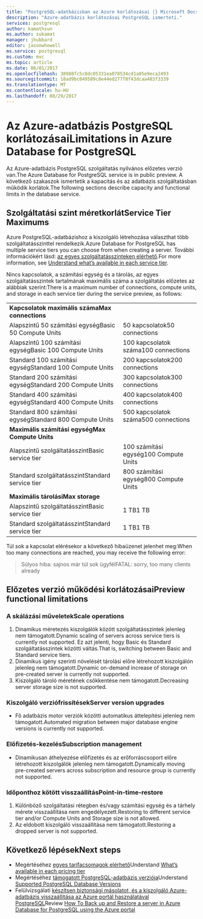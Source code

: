 ```yaml
---
title: "PostgreSQL-adatbázisban az Azure korlátozásai |} Microsoft Docs"
description: "Azure-adatbázis korlátozásai PostgreSQL ismerteti."
services: postgresql
author: kamathsun
ms.author: sukamat
manager: jhubbard
editor: jasonwhowell
ms.service: postgresql
ms.custom: mvc
ms.topic: article
ms.date: 06/01/2017
ms.openlocfilehash: 38988fc5c0dc05331ea078534cd1a05e9eca2493
ms.sourcegitcommit: 18ad9bc049589c8e44ed277f8f43dcaa483f3339
ms.translationtype: MT
ms.contentlocale: hu-HU
ms.lasthandoff: 08/29/2017
---
```

# <a name="limitations-in-azure-database-for-postgresql"></a><span data-ttu-id="8ee18-103">Az Azure-adatbázis PostgreSQL korlátozásai</span><span class="sxs-lookup"><span data-stu-id="8ee18-103">Limitations in Azure Database for PostgreSQL</span></span>
<span data-ttu-id="8ee18-104">Az Azure-adatbázis PostgreSQL szolgáltatás nyilvános előzetes verzió van.</span><span class="sxs-lookup"><span data-stu-id="8ee18-104">The Azure Database for PostgreSQL service is in public preview.</span></span> <span data-ttu-id="8ee18-105">A következő szakaszok ismertetik a kapacitás és az adatbázis szolgáltatásban működik korlátok.</span><span class="sxs-lookup"><span data-stu-id="8ee18-105">The following sections describe capacity and functional limits in the database service.</span></span>

## <a name="service-tier-maximums"></a><span data-ttu-id="8ee18-106">Szolgáltatási szint méretkorlát</span><span class="sxs-lookup"><span data-stu-id="8ee18-106">Service Tier Maximums</span></span>
<span data-ttu-id="8ee18-107">Azure PostgreSQL-adatbázishoz a kiszolgáló létrehozása választhat több szolgáltatásszinttel rendelkezik.</span><span class="sxs-lookup"><span data-stu-id="8ee18-107">Azure Database for PostgreSQL has multiple service tiers you can choose from when creating a server.</span></span> <span data-ttu-id="8ee18-108">További információkért lásd: [az egyes szolgáltatásszinteken elérhető](concepts-service-tiers.md).</span><span class="sxs-lookup"><span data-stu-id="8ee18-108">For more information, see [Understand what’s available in each service tier](concepts-service-tiers.md).</span></span>  

<span data-ttu-id="8ee18-109">Nincs kapcsolatok, a számítási egység és a tárolás, az egyes szolgáltatásszintek tartalmának maximális száma a szolgáltatás előzetes az alábbiak szerint:</span><span class="sxs-lookup"><span data-stu-id="8ee18-109">There is a maximum number of connections, compute units, and storage in each service tier during the service preview, as follows:</span></span> 

|                            |                   |
| :------------------------- | :---------------- |
| <span data-ttu-id="8ee18-110">**Kapcsolatok maximális száma**</span><span class="sxs-lookup"><span data-stu-id="8ee18-110">**Max connections**</span></span>        |                   |
| <span data-ttu-id="8ee18-111">Alapszintű 50 számítási egység</span><span class="sxs-lookup"><span data-stu-id="8ee18-111">Basic 50 Compute Units</span></span>     | <span data-ttu-id="8ee18-112">50 kapcsolatok</span><span class="sxs-lookup"><span data-stu-id="8ee18-112">50 connections</span></span>    |
| <span data-ttu-id="8ee18-113">Alapszintű 100 számítási egység</span><span class="sxs-lookup"><span data-stu-id="8ee18-113">Basic 100 Compute Units</span></span>    | <span data-ttu-id="8ee18-114">100 kapcsolatok száma</span><span class="sxs-lookup"><span data-stu-id="8ee18-114">100 connections</span></span>   |
| <span data-ttu-id="8ee18-115">Standard 100 számítási egység</span><span class="sxs-lookup"><span data-stu-id="8ee18-115">Standard 100 Compute Units</span></span> | <span data-ttu-id="8ee18-116">200 kapcsolatok</span><span class="sxs-lookup"><span data-stu-id="8ee18-116">200 connections</span></span>   |
| <span data-ttu-id="8ee18-117">Standard 200 számítási egység</span><span class="sxs-lookup"><span data-stu-id="8ee18-117">Standard 200 Compute Units</span></span> | <span data-ttu-id="8ee18-118">300 kapcsolatok</span><span class="sxs-lookup"><span data-stu-id="8ee18-118">300 connections</span></span>   |
| <span data-ttu-id="8ee18-119">Standard 400 számítási egység</span><span class="sxs-lookup"><span data-stu-id="8ee18-119">Standard 400 Compute Units</span></span> | <span data-ttu-id="8ee18-120">400 kapcsolatok</span><span class="sxs-lookup"><span data-stu-id="8ee18-120">400 connections</span></span>   |
| <span data-ttu-id="8ee18-121">Standard 800 számítási egység</span><span class="sxs-lookup"><span data-stu-id="8ee18-121">Standard 800 Compute Units</span></span> | <span data-ttu-id="8ee18-122">500 kapcsolatok száma</span><span class="sxs-lookup"><span data-stu-id="8ee18-122">500 connections</span></span>   |
| <span data-ttu-id="8ee18-123">**Maximális számítási egység**</span><span class="sxs-lookup"><span data-stu-id="8ee18-123">**Max Compute Units**</span></span>      |                   |
| <span data-ttu-id="8ee18-124">Alapszintű szolgáltatásszint</span><span class="sxs-lookup"><span data-stu-id="8ee18-124">Basic service tier</span></span>         | <span data-ttu-id="8ee18-125">100 számítási egység</span><span class="sxs-lookup"><span data-stu-id="8ee18-125">100 Compute Units</span></span> |
| <span data-ttu-id="8ee18-126">Standard szolgáltatásszint</span><span class="sxs-lookup"><span data-stu-id="8ee18-126">Standard service tier</span></span>      | <span data-ttu-id="8ee18-127">800 számítási egység</span><span class="sxs-lookup"><span data-stu-id="8ee18-127">800 Compute Units</span></span> |
| <span data-ttu-id="8ee18-128">**Maximális tárolási**</span><span class="sxs-lookup"><span data-stu-id="8ee18-128">**Max storage**</span></span>            |                   |
| <span data-ttu-id="8ee18-129">Alapszintű szolgáltatásszint</span><span class="sxs-lookup"><span data-stu-id="8ee18-129">Basic service tier</span></span>         | <span data-ttu-id="8ee18-130">1 TB</span><span class="sxs-lookup"><span data-stu-id="8ee18-130">1 TB</span></span>              |
| <span data-ttu-id="8ee18-131">Standard szolgáltatásszint</span><span class="sxs-lookup"><span data-stu-id="8ee18-131">Standard service tier</span></span>      | <span data-ttu-id="8ee18-132">1 TB</span><span class="sxs-lookup"><span data-stu-id="8ee18-132">1 TB</span></span>              |

<span data-ttu-id="8ee18-133">Túl sok a kapcsolat elérésekor a következő hibaüzenet jelenhet meg:</span><span class="sxs-lookup"><span data-stu-id="8ee18-133">When too many connections are reached, you may receive the following error:</span></span>
> <span data-ttu-id="8ee18-134">Súlyos hiba: sajnos már túl sok ügyfél</span><span class="sxs-lookup"><span data-stu-id="8ee18-134">FATAL:  sorry, too many clients already</span></span>

## <a name="preview-functional-limitations"></a><span data-ttu-id="8ee18-135">Előzetes verzió működési korlátozásai</span><span class="sxs-lookup"><span data-stu-id="8ee18-135">Preview functional limitations</span></span>
### <a name="scale-operations"></a><span data-ttu-id="8ee18-136">A skálázási műveletek</span><span class="sxs-lookup"><span data-stu-id="8ee18-136">Scale operations</span></span>
1.  <span data-ttu-id="8ee18-137">Dinamikus méretezés kiszolgálók között szolgáltatásszintek jelenleg nem támogatott.</span><span class="sxs-lookup"><span data-stu-id="8ee18-137">Dynamic scaling of servers across service tiers is currently not supported.</span></span> <span data-ttu-id="8ee18-138">Ez azt jelenti, hogy Basic és Standard szolgáltatásszintek közötti váltás.</span><span class="sxs-lookup"><span data-stu-id="8ee18-138">That is, switching between Basic and Standard service tiers.</span></span>
2.  <span data-ttu-id="8ee18-139">Dinamikus igény szerinti növelését tárolási előre létrehozott kiszolgálón jelenleg nem támogatott.</span><span class="sxs-lookup"><span data-stu-id="8ee18-139">Dynamic on-demand increase of storage on pre-created server is currently not supported.</span></span>
3.  <span data-ttu-id="8ee18-140">Kiszolgáló tároló méretének csökkentése nem támogatott.</span><span class="sxs-lookup"><span data-stu-id="8ee18-140">Decreasing server storage size is not supported.</span></span>

### <a name="server-version-upgrades"></a><span data-ttu-id="8ee18-141">Kiszolgáló verziófrissítések</span><span class="sxs-lookup"><span data-stu-id="8ee18-141">Server version upgrades</span></span>
- <span data-ttu-id="8ee18-142">Fő adatbázis motor verziók közötti automatikus áttelepítési jelenleg nem támogatott.</span><span class="sxs-lookup"><span data-stu-id="8ee18-142">Automated migration between major database engine versions is currently not supported.</span></span>

### <a name="subscription-management"></a><span data-ttu-id="8ee18-143">Előfizetés-kezelés</span><span class="sxs-lookup"><span data-stu-id="8ee18-143">Subscription management</span></span>
- <span data-ttu-id="8ee18-144">Dinamikusan áthelyezése előfizetés és az erőforráscsoport előre létrehozott kiszolgálók jelenleg nem támogatott.</span><span class="sxs-lookup"><span data-stu-id="8ee18-144">Dynamically moving pre-created servers across subscription and resource group is currently not supported.</span></span>

### <a name="point-in-time-restore"></a><span data-ttu-id="8ee18-145">Időponthoz kötött visszaállítás</span><span class="sxs-lookup"><span data-stu-id="8ee18-145">Point-in-time-restore</span></span>
1.  <span data-ttu-id="8ee18-146">Különböző szolgáltatási rétegben és/vagy számítási egység és a tárhely mérete visszaállítása nem engedélyezett.</span><span class="sxs-lookup"><span data-stu-id="8ee18-146">Restoring to different service tier and/or Compute Units and Storage size is not allowed.</span></span>
2.  <span data-ttu-id="8ee18-147">Az eldobott kiszolgáló visszaállítása nem támogatott.</span><span class="sxs-lookup"><span data-stu-id="8ee18-147">Restoring a dropped server is not supported.</span></span>

## <a name="next-steps"></a><span data-ttu-id="8ee18-148">Következő lépések</span><span class="sxs-lookup"><span data-stu-id="8ee18-148">Next steps</span></span>
- <span data-ttu-id="8ee18-149">Megértéséhez [egyes tarifacsomagok elérhető](concepts-service-tiers.md)</span><span class="sxs-lookup"><span data-stu-id="8ee18-149">Understand [What’s available in each pricing tier](concepts-service-tiers.md)</span></span>
- <span data-ttu-id="8ee18-150">Megértéséhez [támogatott PostgreSQL-adatbázis verziója](concepts-supported-versions.md)</span><span class="sxs-lookup"><span data-stu-id="8ee18-150">Understand [Supported PostgreSQL Database Versions](concepts-supported-versions.md)</span></span>
- <span data-ttu-id="8ee18-151">Felülvizsgálati [készítsen biztonsági másolatot, és a kiszolgáló Azure-adatbázis visszaállítása az Azure portál használatával PostgreSQL](howto-restore-server-portal.md)</span><span class="sxs-lookup"><span data-stu-id="8ee18-151">Review [How To Back up and Restore a server in Azure Database for PostgreSQL using the Azure portal](howto-restore-server-portal.md)</span></span>
